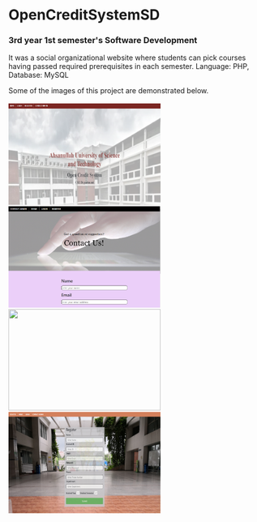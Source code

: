 # OpenCreditSystemSD
### 3rd year 1st semester's Software Development
It was a social organizational website where students can pick courses having passed required prerequisites in each semester.
Language: PHP, Database: MySQL

Some of the images of this project are demonstrated below.<br><br>
<img src="images/home.PNG" width="300" height="200">
<img src="images/contactadmin.PNG" width="300" height="200">
<img src="images/Login.PNG" width="300" height="200">
<img src="images/Reg.PNG" width="300" height="200">

